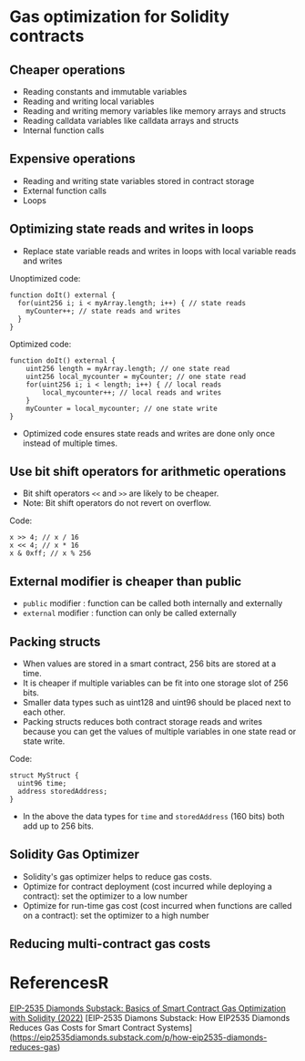 # Gas optimization for Solidity contracts

## Cheaper operations
- Reading constants and immutable variables
- Reading and writing local variables
- Reading and writing memory variables like memory arrays and structs
- Reading calldata variables like calldata arrays and structs
- Internal function calls

## Expensive operations
- Reading and writing state variables stored in contract storage
- External function calls
- Loops

## Optimizing state reads and writes in loops
- Replace state variable reads and writes in loops with local variable reads and writes

Unoptimized code:
```
function doIt() external {                
  for(uint256 i; i < myArray.length; i++) { // state reads
    myCounter++; // state reads and writes
  }        
}
```

Optimized code:
```
function doIt() external {
    uint256 length = myArray.length; // one state read
    uint256 local_mycounter = myCounter; // one state read
    for(uint256 i; i < length; i++) { // local reads
        local_mycounter++; // local reads and writes  
    }
    myCounter = local_mycounter; // one state write
}
```
- Optimized code ensures state reads and writes are done only once instead of multiple times.

## Use bit shift operators for arithmetic operations
- Bit shift operators `<<` and `>>` are likely to be cheaper.
- Note: Bit shift operators do not revert on overflow.

Code:
```
x >> 4; // x / 16
x << 4; // x * 16
x & 0xff; // x % 256
```

## External modifier is cheaper than public
- `public` modifier : function can be called both internally and externally
- `external` modifier : function can only be called externally

## Packing structs
- When values are stored in a smart contract, 256 bits are stored at a time.
- It is cheaper if multiple variables can be fit into one storage slot of 256 bits.
- Smaller data types such as uint128 and uint96 should be placed next to each other.
- Packing structs reduces both contract storage reads and writes because you can get the values of multiple variables in one state read or state write.

Code:
```
struct MyStruct {
  uint96 time;
  address storedAddress;
}
```
- In the above the data types for `time` and `storedAddress` (160 bits) both add up to 256 bits.

## Solidity Gas Optimizer
- Solidity's gas optimizer helps to reduce gas costs.
- Optimize for contract deployment (cost incurred while deploying a contract): set the optimizer to a low number
- Optimize for run-time gas cost (cost incurred when functions are called on a contract): set the optimizer to a high number

## Reducing multi-contract gas costs


# ReferencesR
[EIP-2535 Diamonds Substack: Basics of Smart Contract Gas Optimization with Solidity (2022)](https://eip2535diamonds.substack.com/p/smart-contract-gas-optimization-with)
[EIP-2535 Diamons Substack: How EIP2535 Diamonds Reduces Gas Costs for Smart Contract Systems]
(https://eip2535diamonds.substack.com/p/how-eip2535-diamonds-reduces-gas)
